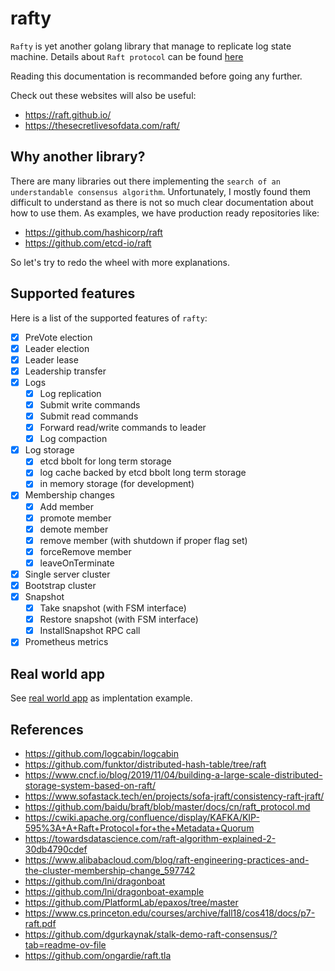 # rafty

`Rafty` is yet another golang library that manage to replicate log state machine.
Details about `Raft protocol` can be found [here](https://raft.github.io/raft.pdf)

Reading this documentation is recommanded before going any further.

Check out these websites will also be useful:
- https://raft.github.io/
- https://thesecretlivesofdata.com/raft/ 

## Why another library?

There are many libraries out there implementing the `search of an understandable consensus algorithm`.
Unfortunately, I mostly found them difficult to understand as there is not so much clear documentation about how to use them.
As examples, we have production ready repositories like:
- https://github.com/hashicorp/raft
- https://github.com/etcd-io/raft

So let's try to redo the wheel with more explanations.

## Supported features

Here is a list of the supported features of `rafty`:
- [x] PreVote election
- [x] Leader election
- [x] Leader lease
- [x] Leadership transfer
- [x] Logs
  - [x] Log replication
  - [x] Submit write commands
  - [x] Submit read commands
  - [x] Forward read/write commands to leader
  - [x] Log compaction
- [x] Log storage
  - [x] etcd bbolt for long term storage
  - [x] log cache backed by etcd bbolt long term storage
  - [x] in memory storage (for development)
- [x] Membership changes
  - [x] Add member
  - [x] promote member
  - [x] demote member
  - [x] remove member (with shutdown if proper flag set)
  - [x] forceRemove member
  - [x] leaveOnTerminate
- [x] Single server cluster
- [x] Bootstrap cluster
- [x] Snapshot
  - [x] Take snapshot (with FSM interface)
  - [x] Restore snapshot (with FSM interface)
  - [x] InstallSnapshot RPC call
- [x] Prometheus metrics

## Real world app

See [real world app](https://github.com/Lord-Y/rafty/tree/main/examples/grpc/realworldapp) as implentation example.

## References

- https://github.com/logcabin/logcabin
- https://github.com/funktor/distributed-hash-table/tree/raft
- https://www.cncf.io/blog/2019/11/04/building-a-large-scale-distributed-storage-system-based-on-raft/
- https://www.sofastack.tech/en/projects/sofa-jraft/consistency-raft-jraft/
- https://github.com/baidu/braft/blob/master/docs/cn/raft_protocol.md
- https://cwiki.apache.org/confluence/display/KAFKA/KIP-595%3A+A+Raft+Protocol+for+the+Metadata+Quorum
- https://towardsdatascience.com/raft-algorithm-explained-2-30db4790cdef
- https://www.alibabacloud.com/blog/raft-engineering-practices-and-the-cluster-membership-change_597742
- https://github.com/lni/dragonboat
- https://github.com/lni/dragonboat-example
- https://github.com/PlatformLab/epaxos/tree/master
- https://www.cs.princeton.edu/courses/archive/fall18/cos418/docs/p7-raft.pdf
- https://github.com/dgurkaynak/stalk-demo-raft-consensus/?tab=readme-ov-file
- https://github.com/ongardie/raft.tla
